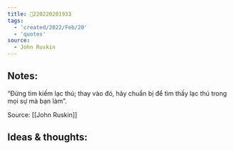 ```yaml
---
title: 💬220220201933
tags:
  - 'created/2022/Feb/20'
  - 'quotes'
source:
  - John Ruskin
---
```


## Notes:
“Đừng tìm kiếm lạc thú; thay vào đó, hãy chuẩn bị để tìm thấy lạc thú trong mọi sự mà bạn làm”.

Source: [[John Ruskin]]

## Ideas & thoughts:
